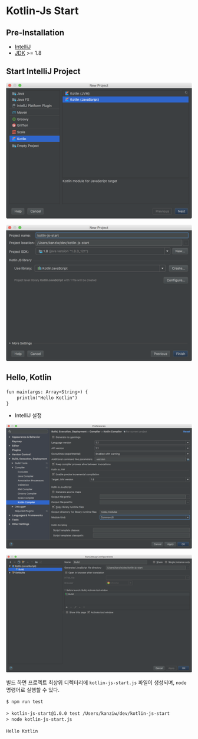 # Kotlin-Js Start

## Pre-Installation

* [IntelliJ](https://www.jetbrains.com/idea/download/)
* [JDK](http://www.oracle.com/technetwork/java/javase/downloads/index-jsp-138363.html) >= 1.8



## Start IntelliJ Project

![New Project](./images/PROJECT_00.png)

![New Project](./images/PROJECT_01.png)



## Hello, Kotlin

```ko
fun main(args: Array<String>) {
    println("Hello Kotlin")
}
```



* IntelliJ 설정

![CommonJS Setting](./images/BUILD_00.png)

![Build Setting](./images/BUILD_01.png)



빌드 하면 프로젝트 최상위 디렉터리에 `kotlin-js-start.js` 파일이 생성되며, `node` 명령어로 실행할 수 있다.

```shell
$ npm run test

> kotlin-js-start@1.0.0 test /Users/kanziw/dev/kotlin-js-start
> node kotlin-js-start.js

Hello Kotlin
```

